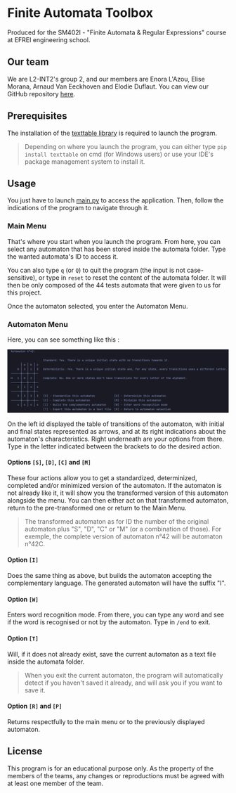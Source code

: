 # Finite Automata Toolbox

Produced for the SM402I - "Finite Automata & Regular Expressions" course at EFREI engineering school.

## Our team
We are L2-INT2's group 2, and our members are Enora L'Azou, Elise Morana, Arnaud Van Eeckhoven and Elodie Duflaut. You 
can view our GitHub repository [here](https://github.com/El0o/Finite_Automata_Project).

## Prerequisites

The installation of the [texttable library](https://pypi.org/project/texttable/) is required to launch the program.
> Depending on where you launch the program, you can either type `pip install texttable` on cmd (for Windows users) 
or use your IDE's package management system to install it.

## Usage

You just have to launch [main.py](main.py) to access the application. Then, follow the indications of the program
to navigate through it.

### Main Menu
That's where you start when you launch the program. From here, you can select any automaton that has been stored inside 
the automata folder. Type the wanted automata's ID to access it. 

You can also type `q` (or `Q`) to quit the program (the input is not case-sensitive), or type in `reset` to reset the
content of the automata folder. It will then be only composed of the 44 tests automata that were given to us for this 
project. 

Once the automaton selected, you enter the Automaton Menu.

### Automaton Menu
Here, you can see something like this :

![img.png](img.png)

On the left id displayed the table of transitions of the automaton, with initial and final states represented as arrows,
and at its right indications about the automaton's characteristics. Right underneath are your options from there. Type in 
the letter indicated between the brackets to do the desired action.


#### Options `[S]`, `[D]`, `[C]` and `[M]`
These four actions allow you to get a standardized, determinized, completed and/or minimized version of the automaton. 
If the automaton is not already like it, it will show you the transformed version of this automaton alongside the menu.
You can then either act on that transformed automaton, return to the pre-transformed one or return to the Main Menu.
> The transformed automaton as for ID the number of the original automaton plus "S", "D", "C" or "M" (or a combination 
> of those). For exemple, the complete version of automaton n°42 will be automaton n°42C.

#### Option `[I]`
Does the same thing as above, but builds the automaton accepting the complementary language. The generated automaton will
have the suffix "I".

#### Option `[W]`
Enters word recognition mode. From there, you can type any word and see if the word is recognised or not by the automaton.
Type in `/end` to exit.

#### Option `[T]`
Will, if it does not already exist, save the current automaton as a text file inside the automata folder.
> When you exit the current automaton, the program will automatically detect if you haven't saved it already, and will ask
> you if you want to save it.

#### Option `[R]` and `[P]`
Returns respectfully to the main menu or to the previously displayed automaton.

## License

This program is for an educational purpose only. As the property of the members of the teams, any changes or reproductions
must be agreed with at least one member of the team.